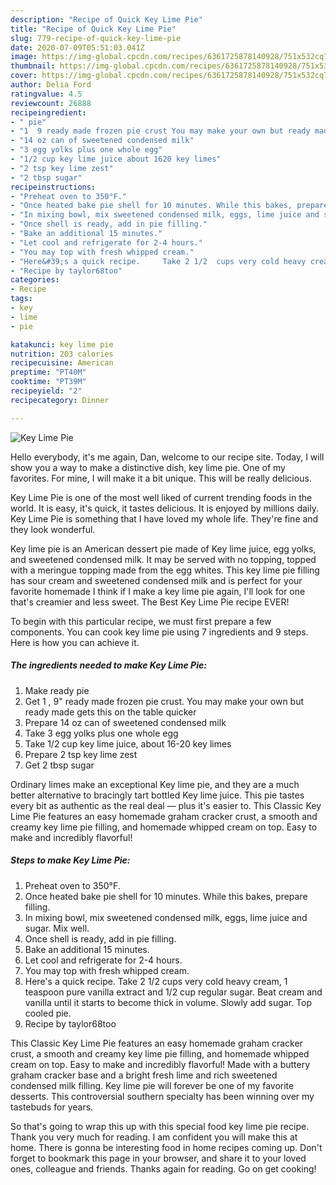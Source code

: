```yaml
---
description: "Recipe of Quick Key Lime Pie"
title: "Recipe of Quick Key Lime Pie"
slug: 779-recipe-of-quick-key-lime-pie
date: 2020-07-09T05:51:03.041Z
image: https://img-global.cpcdn.com/recipes/6361725878140928/751x532cq70/key-lime-pie-recipe-main-photo.jpg
thumbnail: https://img-global.cpcdn.com/recipes/6361725878140928/751x532cq70/key-lime-pie-recipe-main-photo.jpg
cover: https://img-global.cpcdn.com/recipes/6361725878140928/751x532cq70/key-lime-pie-recipe-main-photo.jpg
author: Delia Ford
ratingvalue: 4.5
reviewcount: 26888
recipeingredient:
- " pie"
- "1  9 ready made frozen pie crust You may make your own but ready made gets this on the table quicker"
- "14 oz can of sweetened condensed milk"
- "3 egg yolks plus one whole egg"
- "1/2 cup key lime juice about 1620 key limes"
- "2 tsp key lime zest"
- "2 tbsp sugar"
recipeinstructions:
- "Preheat oven to 350°F."
- "Once heated bake pie shell for 10 minutes. While this bakes, prepare filling."
- "In mixing bowl, mix sweetened condensed milk, eggs, lime juice and sugar. Mix well."
- "Once shell is ready, add in pie filling."
- "Bake an additional 15 minutes."
- "Let cool and refrigerate for 2-4 hours."
- "You may top with fresh whipped cream."
- "Here&#39;s a quick recipe.     Take 2 1/2  cups very cold heavy cream, 1 teaspoon pure vanilla extract and 1/2 cup regular sugar. Beat cream and vanilla until it starts to become thick in volume. Slowly add sugar. Top cooled pie."
- "Recipe by taylor68too"
categories:
- Recipe
tags:
- key
- lime
- pie

katakunci: key lime pie 
nutrition: 203 calories
recipecuisine: American
preptime: "PT40M"
cooktime: "PT39M"
recipeyield: "2"
recipecategory: Dinner

---
```



![Key Lime Pie](https://img-global.cpcdn.com/recipes/6361725878140928/751x532cq70/key-lime-pie-recipe-main-photo.jpg)

Hello everybody, it's me again, Dan, welcome to our recipe site. Today, I will show you a way to make a distinctive dish, key lime pie. One of my favorites. For mine, I will make it a bit unique. This will be really delicious.

Key Lime Pie is one of the most well liked of current trending foods in the world. It is easy, it's quick, it tastes delicious. It is enjoyed by millions daily. Key Lime Pie is something that I have loved my whole life. They're fine and they look wonderful.

Key lime pie is an American dessert pie made of Key lime juice, egg yolks, and sweetened condensed milk. It may be served with no topping, topped with a meringue topping made from the egg whites. This key lime pie filling has sour cream and sweetened condensed milk and is perfect for your favorite homemade I think if I make a key lime pie again, I&#39;ll look for one that&#39;s creamier and less sweet. The Best Key Lime Pie recipe EVER!


To begin with this particular recipe, we must first prepare a few components. You can cook key lime pie using 7 ingredients and 9 steps. Here is how you can achieve it.

<!--inarticleads1-->

##### The ingredients needed to make Key Lime Pie:

1. Make ready  pie
1. Get 1 , 9&#34; ready made frozen pie crust. You may make your own but ready made gets this on the table quicker
1. Prepare 14 oz can of sweetened condensed milk
1. Take 3 egg yolks plus one whole egg
1. Take 1/2 cup key lime juice, about 16-20 key limes
1. Prepare 2 tsp key lime zest
1. Get 2 tbsp sugar


Ordinary limes make an exceptional Key lime pie, and they are a much better alternative to bracingly tart bottled Key lime juice. This pie tastes every bit as authentic as the real deal — plus it&#39;s easier to. This Classic Key Lime Pie features an easy homemade graham cracker crust, a smooth and creamy key lime pie filling, and homemade whipped cream on top. Easy to make and incredibly flavorful! 

<!--inarticleads2-->

##### Steps to make Key Lime Pie:

1. Preheat oven to 350°F.
1. Once heated bake pie shell for 10 minutes. While this bakes, prepare filling.
1. In mixing bowl, mix sweetened condensed milk, eggs, lime juice and sugar. Mix well.
1. Once shell is ready, add in pie filling.
1. Bake an additional 15 minutes.
1. Let cool and refrigerate for 2-4 hours.
1. You may top with fresh whipped cream.
1. Here&#39;s a quick recipe.     Take 2 1/2  cups very cold heavy cream, 1 teaspoon pure vanilla extract and 1/2 cup regular sugar. Beat cream and vanilla until it starts to become thick in volume. Slowly add sugar. Top cooled pie.
1. Recipe by taylor68too


This Classic Key Lime Pie features an easy homemade graham cracker crust, a smooth and creamy key lime pie filling, and homemade whipped cream on top. Easy to make and incredibly flavorful! Made with a buttery graham cracker base and a bright fresh lime and rich sweetened condensed milk filling. Key lime pie will forever be one of my favorite desserts. This controversial southern specialty has been winning over my tastebuds for years. 

So that's going to wrap this up with this special food key lime pie recipe. Thank you very much for reading. I am confident you will make this at home. There is gonna be interesting food in home recipes coming up. Don't forget to bookmark this page in your browser, and share it to your loved ones, colleague and friends. Thanks again for reading. Go on get cooking!
